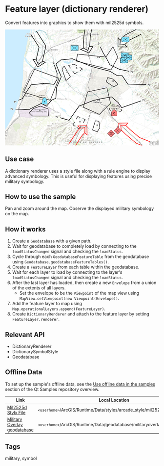 # Feature layer (dictionary renderer)

Convert features into graphics to show them with mil2525d symbols.

![](screenshot.png)

## Use case

A dictionary renderer uses a style file along with a rule engine to display advanced symbology.
This is useful for displaying features using precise military symbology.

## How to use the sample

Pan and zoom around the map. Observe the displayed military symbology on the map.

## How it works

1. Create a `Geodatabase` with a given path.
2. Wait for geodatabase to completely load by connecting to the `loadStatusChanged` signal and checking the `loadStatus`.
3. Cycle through each `GeodatabaseFeatureTable` from the geodatabase using `Geodatabase.geodatabaseFeatureTables()`.
4. Create a `FeatureLayer` from each table within the geodatabase.
5. Wait for each layer to load by connecting to the layer's `loadStatusChanged` signal and checking the `loadStatus`.
6. After the last layer has loaded, then create a new `Envelope` from a union of the extents of all layers.
   * Set the envelope to be the `Viewpoint` of the map view using `MapView.setViewpoint(new Viewpoint(Envelope))`.
7. Add the feature layer to map using `Map.operationalLayers.append(FeatureLayer)`.
8. Create `DictionaryRenderer` and attach to the feature layer by setting `FeatureLayer.renderer`.

## Relevant API

* DictionaryRenderer
* DictionarySymbolStyle
* Geodatabase

## Offline Data
To set up the sample's offline data, see the [Use offline data in the samples](https://github.com/Esri/arcgis-runtime-samples-qt#use-offline-data-in-the-samples) section of the Qt Samples repository overview.

Link | Local Location
---------|-------|
|[Mil2525d Stylx File](https://www.arcgis.com/home/item.html?id=c78b149a1d52414682c86a5feeb13d30)| `<userhome>`/ArcGIS/Runtime/Data/styles/arcade_style/mil2525d.stylx |
|[Military Overlay geodatabase](https://www.arcgis.com/home/item.html?id=e0d41b4b409a49a5a7ba11939d8535dc)| `<userhome>`/ArcGIS/Runtime/Data/geodatabase/militaryoverlay.geodatabase |

## Tags

military, symbol

